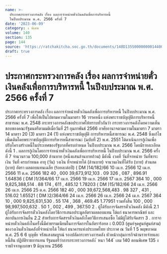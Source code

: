 ```yaml
---
name: >-
  ประกาศกระทรวงการคลัง เรื่อง ผลการจำหน่ายตั๋วเงินคลังเพื่อการบริหารหนี้
  ในปีงบประมาณ พ.ศ. 2566 ครั้งที่ 7
date: '2023-06-09'
category: ง พิเศษ
volume: 140
section: 135
page: 144
source: 'https://ratchakitcha.soc.go.th/documents/140D135S0000000014400.pdf'
draft: true
---
```


# ประกาศกระทรวงการคลัง เรื่อง ผลการจำหน่ายตั๋วเงินคลังเพื่อการบริหารหนี้ ในปีงบประมาณ พ.ศ. 2566 ครั้งที่ 7

ประกาศกระทรวงการคลัง เรื่อง ผลการจำหน่ายตั๋วเงินคลังเพื่อการบริหารหนี้ ในปีงบประมาณ พ.ศ. 2566 ครั้งที่ 7 เพื่อให้เป็นไปตามความในมาตรา 16 วรรคหนึ่ง แห่งพระราชบัญญัติการบริหารหนี้สาธารณะ พ.ศ. 2548 กระทรวงการคลังขอประกาศให้ทราบทั่วกันว่า กระทรวงการคลังโดยความเห็นชอบของคณะรัฐมนตรีตามมติเมื่อวันที่ 21 กุมภาพันธ์ 2566 อาศัยอานาจตามความในมาตรา 7 มาตรา 14 มาตรา 20 (3) มาตรา 24 (1) แห่งพระราชบัญญัติ การบริหารหนี้สาธารณะ พ.ศ. 2548 ซึ่งแก้ไขเพิ่มเติมโดยพระราชบัญญัติการบริหารหนี้สาธารณะ (ฉบับที่ 2) พ.ศ. 2551 ได้ดาเนินการกู้เงินเพื่อปรับโครงสร้างหนี้ในประเทศของรัฐบาลที่ครบกำหนด ในปีงบประมาณ พ.ศ. 2566 โดยมีรายละเอียด ดังนี้ 1 . ผลการกู้เงินโดยการจำหน่ายตั๋วเงินคลังเพื่อการบริหารหนี้ ในปีงบประมาณ พ.ศ. 2566 ครั้งที่ 7 จำนวนรวม 100,000 ล้านบาท (หนึ่งแสนล้านบาทถ้วน) มีดังนี้ งวดที่ วันที่จาหน่าย วันที่ชาระเงิน วันที่ ครบกำหนด อายุ (วัน) วงเงิน ที่จาหน่ายได้ (ล้านบาท) จานวนเงินที่ได้รับ (บาท) ส่วนลด (บาท) อัตรา ผลตอบแทนเฉลี่ย (ร้อยละต่อปี) ( DM )14/182/66 10 เม.ย. 2566 12 เม.ย. 2566 11 ต.ค. 2566 182 40 , 000 39,673,912,103 . 09 326 , 087 , 896.91 1.64836 ( DM )1/364/66 17 เม.ย. 2566 19 เม.ย. 2566 17 เม.ย. 2567 364 10 , 000 9,825,388,514 . 88 174 , 611 , 485.12 1.78203 ( DM )15/182/66 24 เม.ย. 2566 26 เม.ย. 2566 25 ต.ค. 2566 182 40 , 000 39,672,568,483 . 98 327 , 431 , 516.02 1.65521 ( DM )2/364/66 24 เม.ย. 2566 26 เม.ย. 2566 24 เม.ย. 2567 364 10 , 000 9,825,631,530 . 55 174 , 368 , 469.45 1.77951 รวมทั้งสิ้น 100 , 000 98,997,500,632 . 50 1 , 002 , 499 , 367.50 2 . ผู้ได้รับการจัดสรรตั๋วเงินคลัง มีดังนี้ 2.1 ผู้ได้รับการจัดสรรตั๋วเงินคลังโดยวิธีการเสนอประมูลอัตราผลตอบแทน ได้แก่ ธนาคารพาณิชย์ และสถาบันการเงินอื่น 2.2 สำหรับการจัดสรรตั๋วเงินคลังโดยวิธีการเสนอซื้อ ไม่มีผู้ได้รับจัดสรร 3 . การจาหน่ายตั๋วเงินคลังในครั้งนี้มีค่าธรรมเนียมในการจัดการในอัตราร้อยล ะ 0.003 (ศูนย์จุดศูนย์ศูนย์สาม) ของวงเงินตั๋วเงินคลังที่จำหน่ายได้ ให้แก่ ธนาคารแห่งประเทศไทย ประกาศ ณ วันที่ 1 5 พฤษภาคม พ.ศ. 25 6 6 บุญชัย จรัสแสงสมบูรณ์ รองปลัดกระทรวงการคลัง หัวหน้ากลุ่มภารกิจด้านรายจ่ายและหนี้สิน ปฏิบัติราชการแทน รัฐมนตรีว่าการกระทรวงการคลัง ้ หนา 144 ่ เลม 140 ตอนพิเศษ 135 ง ราชกิจจานุเบกษา 9 มิถุนายน 2566
